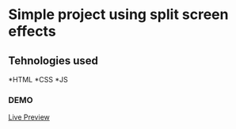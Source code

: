 # Simple project using split screen effects
## Tehnologies used
*HTML
*CSS
*JS
### DEMO
[Live Preview](https://frosty-jang-54b250.netlify.app)
